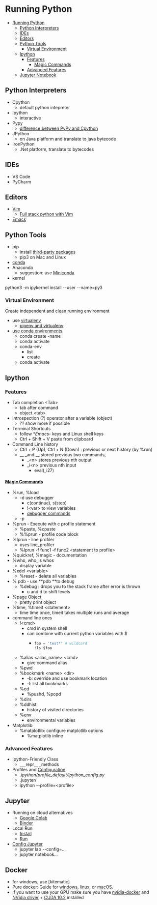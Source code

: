 # Running Python

- [Running Python](#running-python)
  - [Python Interpreters](#python-interpreters)
  - [IDEs](#ides)
  - [Editors](#editors)
  - [Python Tools](#python-tools)
    - [Virtual Environment](#virtual-environment)
  - [Ipython](#ipython)
    - [Features](#features)
      - [Magic Commands](#magic-commands)
    - [Advanced Features](#advanced-features)
  - [Jupyter Notebook](#jupyter-notebook)

## Python Interpreters

- Cpython
  - default python intepreter
- Ipython
  - interactive
- Pypy
  - [difference between PyPy and Cpython](https://pypy.readthedocs.io/en/latest/cpython_differences.html)
- JPython
  - on Java platform and translate to java bytecode
- IronPython
  - .Net platform, translate to bytecodes

## IDEs

- VS Code
- PyCharm

## Editors

- [Vim](https://realpython.com/vim-and-python-a-match-made-in-heaven/)
  - [Full stack python with Vim](https://www.fullstackpython.com/vim.html)
- [Emacs](https://realpython.com/emacs-the-best-python-editor/)

## Python Tools

- pip
  - install [third-party packages](https://pypi.org/)
  - pip3 on Mac and Linux
- [conda](https://docs.conda.io/en/latest/)
- Anaconda
  - suggestion: use [Miniconda](https://docs.conda.io/en/latest/miniconda.html)
- kernel

python3 -m ipykernel install --user --name=py3

### Virtual Environment

Create independent and clean running environment

- use [virtualenv](https://virtualenv.pypa.io/en/latest/user_guide.html)
  - [pipenv and virtualenv](https://docs.python-guide.org/dev/virtualenvs/)
- [use conda environments](https://docs.conda.io/projects/conda/en/latest/user-guide/tasks/manage-environments.html)
  - conda create -name
  - conda activate
  - conda-env
    - list
    - create
  - conda activate

## Ipython

### Features

- Tab completion &lt;Tab&gt;
  - tab after command
  - object.&lt;tab&gt;
- introspection \(?\) operator after a variable \(object\)
  - ?? show more if possible
- Terminal Shortcuts
  - follow **Emacs*- keys and Linux shell keys
  - Ctrl + Shift + V paste from clipboard
- Command Line history
  - Ctrl + P \(Up\), Ctrl + N \(Down\) : previous or next history \(by %run\) 
  - \__ \_and \_\_ stored previous two commands,
    - \_&lt;n&gt; stores previous nth output
    - \_i&lt;n&gt; previous nth input
      - eval\(\_i27\)

#### [Magic Commands](https://ipython.readthedocs.io/en/stable/interactive/magics.html)

- %run, %load
  - -d use debugger
    - c\(continue\), s\(step\)
    - !&lt;var&gt; to view variables
    - [debugger commands](https://docs.python.org/2.0/lib/debugger-commands.html)
  - -p 
- %prun - Execute with c profile statement
  - %paste, %cpaste
  - %%prun - profile code block
- %lprun - line profiler
  - uses line\_profiler
  - %lprun -f func1 -f func2 &lt;statement to profile&gt;
- %quickref, %magic - documentation
- %who, who\_ls whos
  - display variable
- %xdel &lt;variable&gt;
  - %reset - delete all variables
- % pdb - use **pdb **to debug
  - %debug : drops you to the stack frame after error is thrown
    - u and d to shift levels
- %page Object
  - pretty print object
- %time, %timeit &lt;statement&gt;
  - time time once, timeit takes multiple runs and average
- command line ones
  - !&lt;cmd&gt;
    - cmd in system shell
    - can combine with current python variables with $
      - ```py
        foo = 'test*' # wildcard
        !ls $foo
        ```
  - %alias &lt;alias\_name&gt; &lt;cmd&gt;
    - give command alias
  - %pwd
  - %bookmark &lt;name&gt; &lt;dir&gt;
    - -b: override and use bookmark location
    - -l: list all bookmarks
  - %cd
    - %pushd, %popd
  - %dirs
  - %ddhist
    - history of visited directories
  - %env
    - environmental variables
- Matplotlib
  - %matplotlib: configure matplotlib options
    - %matplotlib inline

### Advanced Features

- Ipython-Friendly Class
  - \_\__repr\_\_ _methods
- Profiles and [Configuration](https://www.google.com/search?q=create+ipython+config&oq=create+ipython+config&aqs=chrome..69i57j0l2.6031j0j4&sourceid=chrome&ie=UTF-8)
  - _.ipython/profile\_default/ipython\_config.py_
  - .jupyter/
  - ipython --profile=&lt;profile&gt;

## Jupyter

- Running on cloud alternatives
  - [Google Colab](https://colab.research.google.com/notebooks/welcome.ipynb#recent=true)
  - [Binder](https://gke.mybinder.org/)
- Local Run
  - [Install](https://jupyter.org/install.html)
  - [Run](https://jupyter.readthedocs.io/en/latest/running.html#running)
- [Config Jupyter](https://jupyter-notebook.readthedocs.io/en/stable/config_overview.html)
  - jupyter lab --config=...
  - jupyter notebook...

## Docker

- for windows, use [kitematic]
- Pure docker: Guide for [windows](https://docs.docker.com/docker-for-windows/), [linux](https://docs.docker.com/engine/installation/), or [macOS](https://docs.docker.com/docker-for-mac/).
- If you want to use your GPU make sure you have [nvidia-docker](https://github.com/NVIDIA/nvidia-docker) and [NVidia driver](https://www.nvidia.com/en-us/drivers/unix/) + [CUDA 10.2](https://developer.nvidia.com/cuda-downloads) installed


